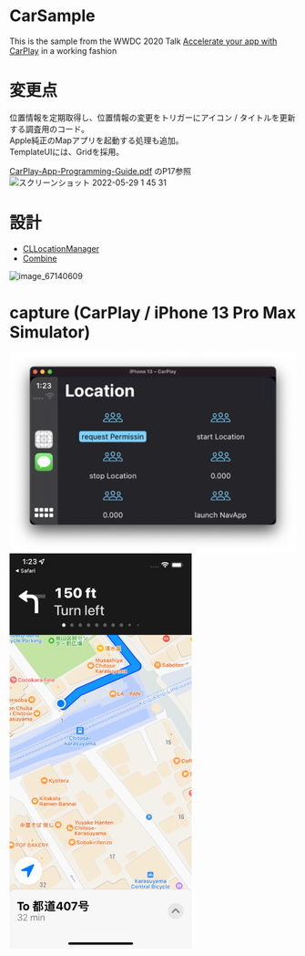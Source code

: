 # CarSample

This is the sample from the WWDC 2020 Talk [Accelerate your app with CarPlay](https://developer.apple.com/wwdc20/10635) in a working fashion

# 変更点

位置情報を定期取得し、位置情報の変更をトリガーにアイコン / タイトルを更新する調査用のコード。<br>
Apple純正のMapアプリを起動する処理も追加。<br>
TemplateUIには、Gridを採用。<br>

[CarPlay-App-Programming-Guide.pdf](https://developer.apple.com/carplay/documentation/CarPlay-App-Programming-Guide.pdf) のP17参照<br>
<img width="736" alt="スクリーンショット 2022-05-29 1 45 31" src="https://user-images.githubusercontent.com/16476224/170834801-4ef042d8-fb0a-46e5-be1f-ffcaf569ab71.png">


# 設計

- [CLLocationManager](https://developer.apple.com/documentation/corelocation/cllocationmanager)
- [Combine](https://developer.apple.com/documentation/combine)

![image_67140609](https://user-images.githubusercontent.com/16476224/170831404-8d197a2d-0eb5-4fc2-8115-0232c459d150.JPG)



# capture (CarPlay / iPhone 13 Pro Max Simulator)
<img src="https://github.com/LeoAndo/CarSample/blob/observe_location_grid_with_launch_nav_app_button/carPlay_capture.png" width=600 />
<img src="https://github.com/LeoAndo/CarSample/blob/observe_location_grid_with_launch_nav_app_button/request_location_permission.png" width=320 />

